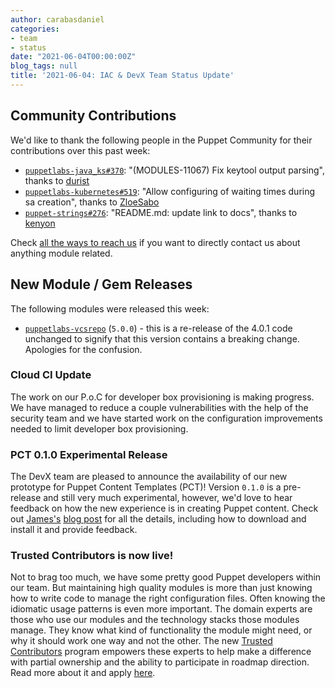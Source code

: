 ```yaml
---
author: carabasdaniel
categories:
- team
- status
date: "2021-06-04T00:00:00Z"
blog_tags: null
title: '2021-06-04: IAC & DevX Team Status Update'
---
```


## Community Contributions

We'd like to thank the following people in the Puppet Community for their contributions over this past week:

- [`puppetlabs-java_ks#370`][puppetlabs-java_ks-pr-370]: "(MODULES-11067) Fix keytool output parsing", thanks to [durist][durist]
- [`puppetlabs-kubernetes#519`][puppetlabs-kubernetes-pr-519]: "Allow configuring of waiting times during sa creation", thanks to [ZloeSabo][ZloeSabo]
- [`puppet-strings#276`][puppet-strings-pr-276]: "README.md: update link to docs", thanks to [kenyon][kenyon]

Check [all the ways to reach us](/blog/updates/2021-01-20-reaching-out.md) if you want to directly contact us about anything module related.

## New Module / Gem Releases

The following modules were released this week:

- [`puppetlabs-vcsrepo`][puppetlabs-vcsrepo] (`5.0.0`) - this is a re-release of the 4.0.1 code unchanged to signify that this version contains a breaking change. Apologies for the confusion.

  [puppetlabs-vcsrepo]: https://github.com/puppetlabs/puppetlabs-vcsrepo
  [puppetlabs-java_ks-pr-370]: https://github.com/puppetlabs/puppetlabs-java_ks/pull/370
  [durist]: https://github.com/durist
  [puppetlabs-kubernetes-pr-519]: https://github.com/puppetlabs/puppetlabs-kubernetes/pull/519
  [ZloeSabo]: https://github.com/ZloeSabo
  [puppet-strings-pr-276]: https://github.com/puppetlabs/puppet-strings/pull/276
  [kenyon]: https://github.com/kenyon

### Cloud CI Update
The work on our P.o.C for developer box provisioning is making progress. We have managed to reduce a couple vulnerabilities with the help of the security team and we have started work on the configuration improvements needed to limit developer box provisioning.

### PCT 0.1.0 Experimental Release
The DevX team are pleased to announce the availability of our new prototype for Puppet Content Templates (PCT)!
Version `0.1.0` is a pre-release and still very much experimental, however, we'd love to hear feedback on how the new experience is in creating Puppet content.
Check out [James's][James] [blog post](/blog/updates/2021-06-04-pct-early-release.md) for all the details, including how to download and install it and provide feedback.

### Trusted Contributors is now live!
Not to brag too much, we have some pretty good Puppet developers within our team. But maintaining high quality modules is more than just knowing how to write code to manage the right configuration files. Often knowing the idiomatic usage patterns is even more important.
The domain experts are those who use our modules and the technology stacks those modules manage. They know what kind of functionality the module might need, or why it should work one way and not the other. The new [Trusted Contributors](https://puppet.com/ecosystem/trusted-contributors/) program empowers these experts to help make a difference with partial ownership and the ability to participate in roadmap direction. Read more about it and apply [here](https://puppet.com/ecosystem/trusted-contributors/).

  [Adrian]:             https://github.com/adrianiurca
  [Ben]:                https://github.com/binford2k
  [Ciaran]:             https://github.com/sanfrancrisko
  [Daiana]:             https://github.com/daianamezdrea
  [Danny]:              https://github.com/carabasdaniel
  [DavidArmstrong]:     https://github.com/da-ar
  [DavidSchmitt]:       https://github.com/DavidS
  [DavidSwan]:          https://github.com/david22swan
  [Disha]:              https://github.com/Disha-maker
  [James]:              https://github.com/jpogran
  [Lore]:               https://github.com/lionce
  [Michael]:            https://github.com/michaeltlombardi
  [Paula]:              https://github.com/pmcmaw
  [Sheena]:             https://github.com/sheenaajay
  [Supported Modules]:  https://puppetlabs.github.io/iac/modules/
  [Tools]:              https://puppetlabs.github.io/iac/tools/
